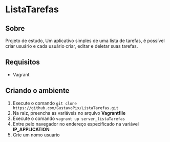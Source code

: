 # ListaTarefas

## Sobre
Projeto de estudo, Um aplicativo simples de uma lista de tarefas, é possível criar usuário e cada usuário criar, editar e deletar suas tarefas.

## Requisitos
- Vagrant

## Criando o ambiente
1. Execute o comando ```git clone https://github.com/GustavoPix/ListaTarefas.git```
2. Na raiz, preencha as variáveis no arquivo **Vagrantfile**
3. Execute o comando ```vagrant up server_listaTarefas```
4. Entre pelo navegador no endereço especificado na variável **IP_APPLICATION**
5. Crie um nomo usuário